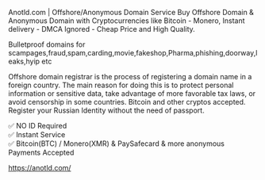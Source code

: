Anotld.com | Offshore/Anonymous Domain Service
Buy Offshore Domain & Anonymous Domain with Cryptocurrencies like Bitcoin - Monero, Instant delivery - DMCA Ignored - Cheap Price and High Quality.

Bulletproof domains for scampages,fraud,spam,carding,movie,fakeshop,Pharma,phishing,doorway,leaks,hyip etc

Offshore domain registrar is the process of registering a domain name in a foreign country. The main reason for doing this is to protect personal information or sensitive data, take advantage of more favorable tax laws, or avoid censorship in some countries.
 Bitcoin and other cryptos accepted. Register your Russian Identity without the need of passport.
 
✅ NO ID Required  
✅ Instant Service  
✅ Bitcoin(BTC) / Monero(XMR) & PaySafecard & more anonymous Payments Accepted

https://anotld.com/
